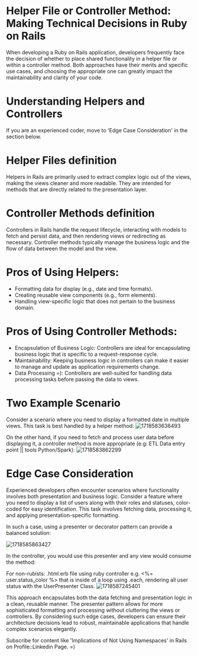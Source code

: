# Helper File or Controller Method: Making Technical Decisions in Ruby on Rails

When developing a Ruby on Rails application, developers frequently face the decision of whether to place shared functionality in a helper file or within a controller method. Both approaches have their merits and specific use cases, and choosing the appropriate one can greatly impact the maintainability and clarity of your code.

# Understanding Helpers and Controllers

If you are an experienced coder, move to 'Edge Case Consideration' in the section below.

# Helper Files definition

Helpers in Rails are primarily used to extract complex logic out of the views, making the views cleaner and more readable. They are intended for methods that are directly related to the presentation layer.

# Controller Methods definition

Controllers in Rails handle the request lifecycle, interacting with models to fetch and persist data, and then rendering views or redirecting as necessary. Controller methods typically manage the business logic and the flow of data between the model and the view.

# Pros of Using Helpers:

- Formatting data for display (e.g., date and time formats).
- Creating reusable view components (e.g., form elements).
- Handling view-specific logic that does not pertain to the business domain.

# Pros of Using Controller Methods:

- Encapsulation of Business Logic: Controllers are ideal for encapsulating business logic that is specific to a request-response cycle.
- Maintainability: Keeping business logic in controllers can make it easier to manage and update as application requirements change.
- Data Processing =): Controllers are well-suited for handling data processing tasks before passing the data to views.

# Two Example Scenario

Consider a scenario where you need to display a formatted date in multiple views. This task is best handled by a helper method:
![1718583636493](https://github.com/cancelei/Article-Ruby-on-Rails-helper-file-or-controller-action/assets/96393104/21aab574-3e72-4b01-82f1-6444b3527fee)

On the other hand, if you need to fetch and process user data before displaying it, a controller method is more appropriate (e.g: ETL Data entry point || tools Python/Spark):
![1718583862299](https://github.com/cancelei/Article-Ruby-on-Rails-helper-file-or-controller-action/assets/96393104/7253dac1-3316-4431-9f96-36347130cff6)

# Edge Case Consideration

Experienced developers often encounter scenarios where functionality involves both presentation and business logic. Consider a feature where you need to display a list of users along with their roles and statuses, color-coded for easy identification. This task involves fetching data, processing it, and applying presentation-specific formatting.

In such a case, using a presenter or decorator pattern can provide a balanced solution:

![1718585863427](https://github.com/cancelei/Article-Ruby-on-Rails-helper-file-or-controller-action/assets/96393104/c49e3d47-f0c1-447c-ba2b-c1a409246c28)




In the controller, you would use this presenter and any view would consume the method:

For non-rubists: .html.erb file using ruby controller e.g. <%= user.status_color %> that is inside of a loop using .each, rendering all user status with the UserPresenter Class.
![1718587245401](https://github.com/cancelei/Article-Ruby-on-Rails-helper-file-or-controller-action/assets/96393104/cb23748f-eb84-448b-a027-8452b08fbf72)


This approach encapsulates both the data fetching and presentation logic in a clean, reusable manner. The presenter pattern allows for more sophisticated formatting and processing without cluttering the views or controllers.
By considering such edge cases, developers can ensure their architecture decisions lead to robust, maintainable applications that handle complex scenarios elegantly.



Subscribe for content like 'Implications of Not Using Namespaces' in Rails on Profile::Linkedin Page. =)








